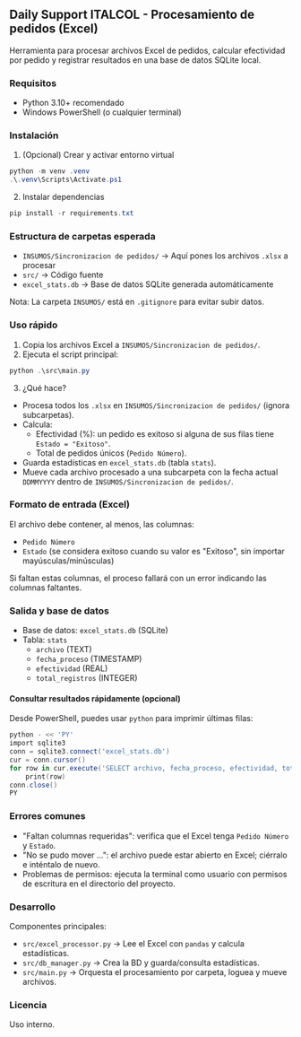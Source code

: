 ## Daily Support ITALCOL - Procesamiento de pedidos (Excel)

Herramienta para procesar archivos Excel de pedidos, calcular efectividad por pedido y registrar resultados en una base de datos SQLite local.

### Requisitos
- Python 3.10+ recomendado
- Windows PowerShell (o cualquier terminal)

### Instalación
1. (Opcional) Crear y activar entorno virtual
```powershell
python -m venv .venv
.\.venv\Scripts\Activate.ps1
```
2. Instalar dependencias
```powershell
pip install -r requirements.txt
```

### Estructura de carpetas esperada
- `INSUMOS/Sincronizacion de pedidos/` → Aquí pones los archivos `.xlsx` a procesar
- `src/` → Código fuente
- `excel_stats.db` → Base de datos SQLite generada automáticamente

Nota: La carpeta `INSUMOS/` está en `.gitignore` para evitar subir datos.

### Uso rápido
1. Copia los archivos Excel a `INSUMOS/Sincronizacion de pedidos/`.
2. Ejecuta el script principal:
```powershell
python .\src\main.py
```
3. ¿Qué hace?
- Procesa todos los `.xlsx` en `INSUMOS/Sincronizacion de pedidos/` (ignora subcarpetas).
- Calcula:
  - Efectividad (%): un pedido es exitoso si alguna de sus filas tiene `Estado = "Exitoso"`.
  - Total de pedidos únicos (`Pedido Número`).
- Guarda estadísticas en `excel_stats.db` (tabla `stats`).
- Mueve cada archivo procesado a una subcarpeta con la fecha actual `DDMMYYYY` dentro de `INSUMOS/Sincronizacion de pedidos/`.

### Formato de entrada (Excel)
El archivo debe contener, al menos, las columnas:
- `Pedido Número`
- `Estado` (se considera exitoso cuando su valor es "Exitoso", sin importar mayúsculas/minúsculas)

Si faltan estas columnas, el proceso fallará con un error indicando las columnas faltantes.

### Salida y base de datos
- Base de datos: `excel_stats.db` (SQLite)
- Tabla: `stats`
  - `archivo` (TEXT)
  - `fecha_proceso` (TIMESTAMP)
  - `efectividad` (REAL)
  - `total_registros` (INTEGER)

#### Consultar resultados rápidamente (opcional)
Desde PowerShell, puedes usar `python` para imprimir últimas filas:
```powershell
python - << 'PY'
import sqlite3
conn = sqlite3.connect('excel_stats.db')
cur = conn.cursor()
for row in cur.execute('SELECT archivo, fecha_proceso, efectividad, total_registros FROM stats ORDER BY fecha_proceso DESC LIMIT 20'):
    print(row)
conn.close()
PY
```

### Errores comunes
- "Faltan columnas requeridas": verifica que el Excel tenga `Pedido Número` y `Estado`.
- "No se pudo mover ...": el archivo puede estar abierto en Excel; ciérralo e inténtalo de nuevo.
- Problemas de permisos: ejecuta la terminal como usuario con permisos de escritura en el directorio del proyecto.

### Desarrollo
Componentes principales:
- `src/excel_processor.py` → Lee el Excel con `pandas` y calcula estadísticas.
- `src/db_manager.py` → Crea la BD y guarda/consulta estadísticas.
- `src/main.py` → Orquesta el procesamiento por carpeta, loguea y mueve archivos.

### Licencia
Uso interno.
